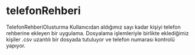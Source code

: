 # telefonRehberi
TelefonRehberiOlusturma
Kullanıcıdan aldığımız sayı kadar kişiyi telefon rehberine ekleyen bir uygulama. 
Dosyalama işlemleriyle birlikte eklediğimiz kişiler .csv uzantılı bir dosyada tutuluyor ve telefon numarası kontrolü yapıyor.
